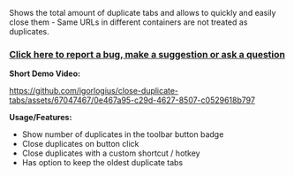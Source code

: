 Shows the total amount of duplicate tabs and allows to quickly and easily close
them - Same URLs in different containers are not treated as duplicates.

### [Click here to report a bug, make a suggestion or ask a question](https://github.com/igorlogius/igorlogius/issues/new/choose)

<b>Short Demo Video:</b>

https://github.com/igorlogius/close-duplicate-tabs/assets/67047467/0e467a95-c29d-4627-8507-c0529618b797

<b>Usage/Features:</b>
<ul>
  <li>Show number of duplicates in the toolbar button badge</li>
  <li>Close duplicates on button click</li>
  <li>Close duplicates with a custom shortcut / hotkey</li>
  <li>Has option to keep the oldest duplicate tabs</li>
</ul>
